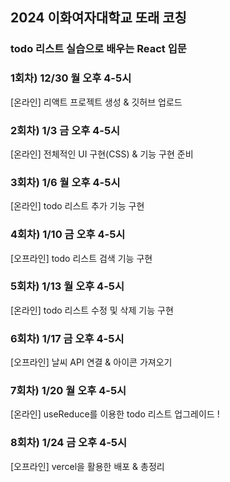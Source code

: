 ## 2024 이화여자대학교 또래 코칭

### todo 리스트 실습으로 배우는 React 입문

### 1회차) 12/30 월 오후 4-5시
[온라인] 리액트 프로젝트 생성 & 깃허브 업로드

### 2회차) 1/3 금 오후 4-5시

[온라인] 전체적인 UI 구현(CSS) & 기능 구현 준비

### 3회차) 1/6 월 오후 4-5시

[온라인] todo 리스트 추가 기능 구현

### 4회차) 1/10 금 오후 4-5시

[오프라인] todo 리스트 검색 기능 구현

### 5회차) 1/13 월 오후 4-5시

[온라인] todo 리스트 수정 및 삭제 기능 구현

### 6회차) 1/17 금 오후 4-5시

[오프라인] 날씨 API 연결 & 아이콘 가져오기

### 7회차) 1/20 월 오후 4-5시

[온라인] useReduce를 이용한 todo 리스트 업그레이드 !

### 8회차) 1/24 금 오후 4-5시

[오프라인] vercel을 활용한 배포 & 총정리
